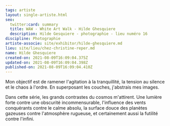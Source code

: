 ```yaml
---
tags: artiste
layout: single-artiste.html
seo:
  twitter:card: summary
  title: WAW - White Art Walk - Hilde Ghesquiere
  description: Hilde Gesquiere - photographie - lieu numéro 16
discipline: Photographie
artiste-associe: site/exhibitor/hilde-ghesquiere.md
lieu: site/lieu/chez-christine-reper.md
name: Hilde Ghesquiere
created-on: 2021-08-09T16:09:04.375Z
updated-on: 2021-08-09T16:09:04.398Z
published-on: 2021-08-09T16:09:04.410Z
---
```

<!--StartFragment-->

Mon objectif est de ramener l'agitation à la tranquillité, la tension au silence et le chaos à l'ordre. En superposant les couches, j'abstrais mes images.

Dans cette série, les grands contrastes du cosmos m'attirent. Une lumière forte contre une obscurité incommensurable, l'influence des vents conquérants contre le calme absolu, la surface douce des planètes gazeuses contre l'atmosphère rugueuse, et certainement aussi la futilité contre l'infini.



<!--EndFragment-->